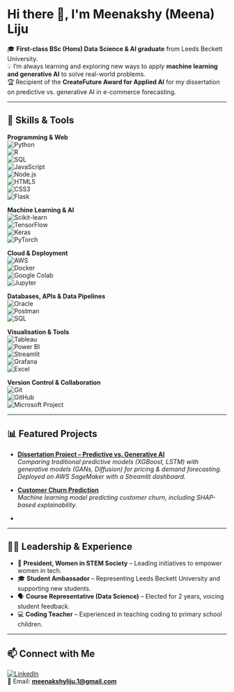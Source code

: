 # Hi there 👋, I'm Meenakshy (Meena) Liju  

🎓 **First-class BSc (Hons) Data Science & AI graduate** from Leeds Beckett University.  
💡 I’m always learning and exploring new ways to apply **machine learning and generative AI** to solve real-world problems.  
🏆 Recipient of the **CreateFuture Award for Applied AI** for my dissertation on predictive vs. generative AI in e-commerce forecasting.  


---

## 🔧 Skills & Tools  

**Programming & Web**  
![Python](https://img.shields.io/badge/Python-3776AB?style=for-the-badge&logo=python&logoColor=white)  
![R](https://img.shields.io/badge/R-276DC3?style=for-the-badge&logo=r&logoColor=white)  
![SQL](https://img.shields.io/badge/SQL-003B57?style=for-the-badge&logo=databricks&logoColor=white)  
![JavaScript](https://img.shields.io/badge/JavaScript-F7DF1E?style=for-the-badge&logo=javascript&logoColor=black)  
![Node.js](https://img.shields.io/badge/Node.js-339933?style=for-the-badge&logo=node.js&logoColor=white)  
![HTML5](https://img.shields.io/badge/HTML5-E34F26?style=for-the-badge&logo=html5&logoColor=white)  
![CSS3](https://img.shields.io/badge/CSS3-1572B6?style=for-the-badge&logo=css3&logoColor=white)  
![Flask](https://img.shields.io/badge/Flask-000000?style=for-the-badge&logo=flask&logoColor=white)  

**Machine Learning & AI**  
![Scikit-learn](https://img.shields.io/badge/Scikit--learn-F7931E?style=for-the-badge&logo=scikit-learn&logoColor=white)  
![TensorFlow](https://img.shields.io/badge/TensorFlow-FF6F00?style=for-the-badge&logo=tensorflow&logoColor=white)  
![Keras](https://img.shields.io/badge/Keras-D00000?style=for-the-badge&logo=keras&logoColor=white)  
![PyTorch](https://img.shields.io/badge/PyTorch-EE4C2C?style=for-the-badge&logo=pytorch&logoColor=white)  

**Cloud & Deployment**  
![AWS](https://img.shields.io/badge/AWS-232F3E?style=for-the-badge&logo=amazon-aws&logoColor=white)  
![Docker](https://img.shields.io/badge/Docker-2496ED?style=for-the-badge&logo=docker&logoColor=white)  
![Google Colab](https://img.shields.io/badge/Google%20Colab-F9AB00?style=for-the-badge&logo=googlecolab&logoColor=white)  
![Jupyter](https://img.shields.io/badge/Jupyter-F37626?style=for-the-badge&logo=jupyter&logoColor=white)  

**Databases, APIs & Data Pipelines**  
![Oracle](https://img.shields.io/badge/Oracle%20APEX-F80000?style=for-the-badge&logo=oracle&logoColor=white)  
![Postman](https://img.shields.io/badge/Postman-FF6C37?style=for-the-badge&logo=postman&logoColor=white)  
![SQL](https://img.shields.io/badge/PL%2FSQL-F80000?style=for-the-badge&logo=oracle&logoColor=white)  

**Visualisation & Tools**  
![Tableau](https://img.shields.io/badge/Tableau-E97627?style=for-the-badge&logo=tableau&logoColor=white)  
![Power BI](https://img.shields.io/badge/PowerBI-F2C811?style=for-the-badge&logo=power-bi&logoColor=black)  
![Streamlit](https://img.shields.io/badge/Streamlit-FF4B4B?style=for-the-badge&logo=streamlit&logoColor=white)  
![Grafana](https://img.shields.io/badge/Grafana-F46800?style=for-the-badge&logo=grafana&logoColor=white)  
![Excel](https://img.shields.io/badge/Excel-217346?style=for-the-badge&logo=microsoft-excel&logoColor=white)  

**Version Control & Collaboration**  
![Git](https://img.shields.io/badge/Git-F05032?style=for-the-badge&logo=git&logoColor=white)  
![GitHub](https://img.shields.io/badge/GitHub-181717?style=for-the-badge&logo=github&logoColor=white)  
![Microsoft Project](https://img.shields.io/badge/Microsoft%20Project-217346?style=for-the-badge&logo=microsoftproject&logoColor=white)  

---

## 📊 Featured Projects  

- [**Dissertation Project – Predictive vs. Generative AI**](#)  
  *Comparing traditional predictive models (XGBoost, LSTM) with generative models (GANs, Diffusion) for pricing & demand forecasting. Deployed on AWS SageMaker with a Streamlit dashboard.*  

- [**Customer Churn Prediction**](#)  
  *Machine learning model predicting customer churn, including SHAP-based explainability.*  


-  

---

## 👩‍💻 Leadership & Experience  

- 🌟 **President, Women in STEM Society** – Leading initiatives to empower women in tech.  
- 🎓 **Student Ambassador** – Representing Leeds Beckett University and supporting new students.  
- 🗣 **Course Representative (Data Science)** – Elected for 2 years, voicing student feedback.  
- 💻 **Coding Teacher** – Experienced in teaching coding to primary school children.  

---

## 📫 Connect with Me  

[![LinkedIn](https://img.shields.io/badge/LinkedIn-0A66C2?style=for-the-badge&logo=linkedin&logoColor=white)](https://www.linkedin.com/in/meenakshy-liju/)  
📧 Email: **meenakshyliju.1@gmail.com**  
 
